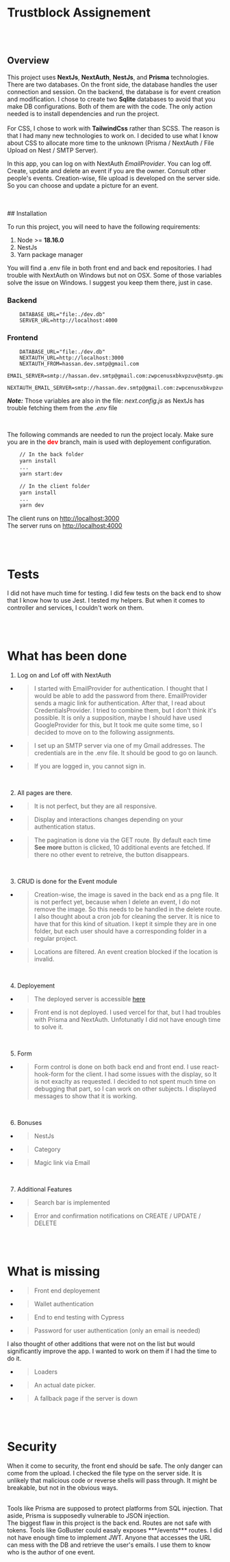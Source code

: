 # Trustblock Assignement

<br />
<br />

## Overview

This project uses **NextJs**, **NextAuth**, **NestJs**, and **Prisma** technologies.
There are two databases. On the front side, the database handles the user connection and session. On the backend, the database is for event creation and modification. I chose to create two **Sqlite** databases to avoid that you make DB configurations. Both of them are with the code. The only action needed is to install dependencies and run the project. <br/><br />
For CSS, I chose to work with **TailwindCss** rather than SCSS.
The reason is that I had many new technologies to work on. I decided to use what I know about CSS to allocate more time to the unknown (Prisma / NextAuth / File Upload on Nest / SMTP Server).

In this app, you can log on with NextAuth _EmailProvider_. You can log off.
Create, update and delete an event if you are the owner.
Consult other people's events.
Creation-wise, file upload is developed on the server side. So you can choose and update a picture for an event.

<br />
<br />
## Installation

To run this project, you will need to have the following requirements:

1. Node >= **18.16.0**
2. NestJs
3. Yarn package manager

You will find a .env file in both front end and back end repositories.
I had trouble with NextAuth on Windows but not on OSX. Some of those variables solve the issue on Windows. I suggest you keep them there, just in case.

### Backend

```
	DATABASE_URL="file:./dev.db"
	SERVER_URL=http://localhost:4000
```

### Frontend

```
	DATABASE_URL="file:./dev.db"
	NEXTAUTH_URL=http://localhost:3000
	NEXTAUTH_FROM=hassan.dev.smtp@gmail.com
	EMAIL_SERVER=smtp://hassan.dev.smtp@gmail.com:zwpcenusxbkvpzuv@smtp.gmail.com:587
	NEXTAUTH_EMAIL_SERVER=smtp://hassan.dev.smtp@gmail.com:zwpcenusxbkvpzuv@smtp.gmail.com:587`
```

**_Note:_**
Those variables are also in the file: _next.config.js_ as NextJs has trouble fetching them from the _.env_ file

<br />

The following commands are needed to run the project localy. Make sure you are in the <span style="color: red;">**dev**</span> branch, main is used with deployement configuration.

```bash
	// In the back folder
	yarn install
	...
	yarn start:dev
```

```bash
	// In the client folder
	yarn install
	...
	yarn dev
```

The client runs on [http://localhost:3000](http://localhost:3000)<br />
The server runs on [http://localhost:4000](http://localhost:4000)

<br />
<br />

# Tests

I did not have much time for testing. I did few tests on the back end to show that I know how to use Jest. I tested my helpers. But when it comes to controller and services, I couldn't work on them.

<br />
<br />

# What has been done

1. Log on and Lof off with NextAuth

-   > I started with EmailProvider for authentication. I thought that I would be able to add the password from there. EmailProvider sends a magic link for authentication. After that, I read about CredentialsProvider. I tried to combine them, but I don't think it's possible. It is only a supposition, maybe I should have used GoogleProvider for this, but It took me quite some time, so I decided to move on to the following assignments.

-   > I set up an SMTP server via one of my Gmail addresses. The credentials are in the .env file. It should be good to go on launch.

-   > If you are logged in, you cannot sign in.

<br />

2. All pages are there.

-   > It is not perfect, but they are all responsive.

-   > Display and interactions changes depending on your authentication status.

-   > The pagination is done via the GET route. By default each time **See more** button is clicked, 10 additional events are fetched. If there no other event to retreive, the button disappears.

<br />

3. CRUD is done for the Event module

-   > Creation-wise, the image is saved in the back end as a png file. It is not perfect yet, because when I delete an event, I do not remove the image. So this needs to be handled in the delete route. I also thought about a cron job for cleaning the server. It is nice to have that for this kind of situation. I kept it simple they are in one folder, but each user should have a corresponding folder in a regular project.

-   > Locations are filtered. An event creation blocked if the location is invalid.

<br />

4. Deployement

-   > The deployed server is accessible [here](https://super-gray-dove.cyclic.app/)
-   > Front end is not deployed. I used vercel for that, but I had troubles with Prisma and NextAuth. Unfotunatly I did not have enough time to solve it.

<br />

5. Form

-   > Form control is done on both back end and front end. I use react-hook-form for the client. I had some issues with the display, so It is not exaclty as requested. I decided to not spent much time on debugging that part, so I can work on other subjects. I displayed messages to show that it is working.

<br />

6. Bonuses

-   > NestJs
-   > Category
-   > Magic link via Email

<br />

7. Additional Features

-   > Search bar is implemented
-   > Error and confirmation notifications on CREATE / UPDATE / DELETE

<br />
<br />

# What is missing

-   > Front end deployement
-   > Wallet authentication
-   > End to end testing with Cypress
-   > Password for user authentication (only an email is needed)

I also thought of other additions that were not on the list but would significantly improve the app.
I wanted to work on them if I had the time to do it.

-   > Loaders
-   > An actual date picker.
-   > A fallback page if the server is down

<br />
<br />

# Security

When it come to security, the front end should be safe.
The only danger can come from the upload. I checked the file type on the server side. It is unlikely that malicious code or reverse shells will pass through. It might be breakable, but not in the obvious ways.

<br/>
Tools like Prisma are supposed to protect platforms from SQL injection.
That aside, Prisma is supposedly vulnerable to JSON injection.

<br/>
The biggest flaw in this project is the back end. Routes are not safe with tokens. Tools like GoBuster could easaly exposes ***/events*** routes. I did not have enough time to implement JWT.
Anyone that accesses the URL can mess with the DB and retrieve the user's emails. I use them to know who is the author of one event.
